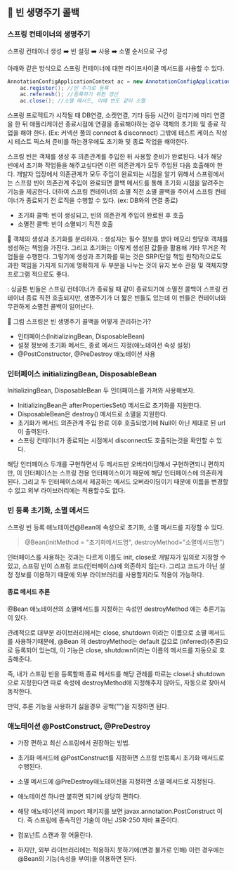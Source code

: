## 📝 빈 생명주기 콜백
### 스프링 컨테이너의 생명주기

스프링 컨테이너 생성 ➡️ 빈 설정 ➡️ 사용 ➡️ 소멸 순서으로 구성

아래와 같은 방식으로 스프링 컨테이너에 대한 라이프사이클 메서드를 사용할 수 있다.

```java
AnnotationConfigApplicationContext ac = new AnnotationConfigApplicationContext(); 
	ac.register(); //빈 추가로 등록
	ac.referesh(); //등록하기 위한 갱신
	ac.close(); //소멸 메서드, 이때 빈도 같이 소멸
```

스프링 프로젝트가 시작될 때 DB연결, 소켓연결, 기타 등등 시간이 걸리기에 미리 연결을 한 뒤 애플리케이션 종료시점에 연결을 종료해야하는 경우 객체의 초기화 및 종료 작업을 해야 한다. 
(Ex: 커넥션 풀의 connect & disconnect)
그밖에 테스트 케이스 작성시 테스트 픽스처 준비를 하는경우에도 초기화 및 종료 작업을 해야한다. 

스프링 빈은 객체를 생성 후 의존관계를 주입한 뒤 사용할 준비가 완료된다. 내가 해당 빈에서 초기화 작업들을 해주고싶다면 이런 의존관계가 모두 주입된 다음 호출해야 한다. 개발자 입장에서 의존관계가 모두 주입이 완료되는 시점을 알기 위해서 스프링에서는 스프링 빈이 의존관계 주입이 완료되면 콜백 메서드를 통해 초기화 시점을 알려주는 기능을 제공한다. 더하여 스프링 컨테이너의 소멸 직전 소멸 콜백을 주어서 스프링 컨테이너가 종료되기 전 로직을 수행할 수 있다. (ex: DB와의 연결 종료)

- 초기화 콜백: 빈이 생성되고, 빈의 의존관계 주입이 완료된 후 호출
- 소멸전 콜백: 빈이 소멸되기 직전 호출


🔻 객체의 생성과 초기화를 분리하자.
: 생성자는 필수 정보를 받아 메모리 할당후 객체를 생성하는 책임을 가진다. 
그리고 초기화는 이렇게 생성된 값들을 활용해 기타 무거운 작업들을 수행한다. 그렇기에 생성과 초기화를 묶는 것은 SRP(단일 책임 원칙)적으로도 과한 책임을 가지게 되기에 명확하게 두 부분을 나누는 것이 유지 보수 관점 및 객체지향 프로그램 적으로도 좋다. 

: 싱글톤 빈들은 스프링 컨테이너가 종료될 때 같이 종료되기에 소멸전 콜백이 스프링 컨테이너 종료 직전 호출되지만, 생명주기가 더 짧은 빈들도 있는데 이 빈들은 컨테이너와 무관하게 소멸전 콜백이 일어난다. 

🔻 그럼 스프링은 빈 생명주기 콜백을 어떻게 관리하는가? 
- 인터페이스(InitializingBean, DisposableBean)
- 설정 정보에 초기화 메서드, 종료 메서드 지정(애노테이션 속성 설정)
- @PostConstructor, @PreDestroy 애노테이션 사용

### 인터페이스 initializingBean, DisposableBean
InitializingBean, DisposableBean 두 인터페이스를 가져와 사용해보자.

- InitializingBean은 afterPropertiesSet() 메서드로 초기화를 지원한다.
- DisposableBean은 destroy() 메서드로 소멸을 지원한다.
- 초기화가 메서드 의존관계 주입 완료 이후 호출되었기에 Null이 아닌 제대로 된 url이 출력된다.
- 스프링 컨테이너가 종료되는 시점에서 disconnect도 호출되는것을 확인할 수 있다. 

해당 인터페이스 두개를 구현하면서 두 메서드만 오버라이딩해서 구현하면되니 편하지만, 이 인터페이스는 스프링 전용 인터페이스이기 때문에 해당 인터페이스에 의존하게 된다. 
그리고 두 인터페이스에서 제공하는 메서드 오버라이딩이기 때문에 이름을 변경할 수 없고 외부 라이브러리에는 적용할수도 없다.


### 빈 등록 초기화, 소멸 메서드
스프링 빈 등록 애노테이션@Bean에 속성으로 초기화, 소멸 메서드를 지정할 수 있다. 

> @Bean(initMethod = "초기화메서드명", destroyMethod="소멸메서드명")

인터페이스를 사용하는 것과는 다르게 이름도 init, close로 개발자가 임의로 지정할 수 있고, 스프링 빈이 스프링 코드(인터페이스)에 의존하지 않는다. 그리고 코드가 아닌 설정 정보를 이용하기 때문에 외부 라이브러리를 사용할지라도 적용이 가능하다. 

#### 종료 메서드 추론
@Bean 애노테이션의 소멸메서드를 지정하는 속성인 destroyMethod 에는 추론기능이 있다. 

관례적으로 대부분 라이브러리에서는 close, shutdown 이라는 이름으로 소멸 메서드를 사용하기때문에, @Bean 의 destroyMethod는 default 값으로 (inferred)(추론)으로 등록되어 있는데, 이 기능은 close, shutdown이라는 이름의 메서드를 자동으로 호출해준다. 

즉, 내가 스프링 빈을 등록할때 종료 메서드를 해당 관례를 따르는 close나 shutdown으로 지정한다면 따로 속성에 destroyMethod에 지정해주지 않아도, 자동으로 찾아서 동작한다.

만약, 추론 기능을 사용하기 싫을경우 공백("")을 지정하면 된다.

### 애노테이션 @PostConstruct, @PreDestroy

- 가장 편하고 최신 스프링에서 권장하는 방법. 
- 초기화 메서드에 @PostConstruct를 지정하면 스프링 빈등록시 초기화 메서드로 수행된다.
- 소멸 메서드에 @PreDestroy애노테이션을 지정하면 소멸 메서드로 지정된다. 

- 애노테이션 하나만 붙히면 되기에 상당히 편하다.
- 해당 애노테이션의 import 패키지를 보면 javax.annotation.PostConstruct 이다. 즉 스프링에 종속적인 기술이 아닌 JSR-250 자바 표준이다. 
- 컴포넌트 스캔과 잘 어울린다.
- 하지만, 외부 라이브러리에는 적용하지 못하기에(변경 불가로 인해) 이런 경우에는 @Bean의 기능(속성을 부여)을 이용하면 된다. 
